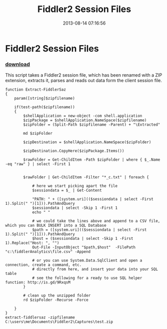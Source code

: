 ﻿---
pid:            4392
poster:         Thiago Silva
title:          Fiddler2 Session Files
date:           2013-08-14 07:16:56
format:         posh
parent:         0
parent:         0

---

# Fiddler2 Session Files

### [download](4392.ps1)

This script takes a Fiddler2 session file, which has been renamed with a ZIP extension, extracts it, parses and reads out data form the client session file.

```posh
function Extract-FiddlerSaz
{
    param([string]$zipfilename)

    if(test-path($zipfilename))
    {	
        $shellApplication = new-object -com shell.application
        $zipPackage = $shellApplication.NameSpace($zipfilename)
        $zipFolder = (Split-Path $zipfilename -Parent) + "\Extracted"

        md $zipFolder

        $zipDestination = $shellApplication.NameSpace($zipFolder)
        
        $zipDestination.CopyHere($zipPackage.Items())

        $rawFolder = Get-ChildItem -Path $zipFolder | where { $_.Name -eq "raw" } | select -First 1

               
        $rawFolder | Get-ChildItem -Filter "*_c.txt" | foreach {

            # here we start picking apart the file
            $sessiondata = $_ | Get-Content

            "PATH: " + ([system.uri](($sessiondata | select -First 1).Split(" ")[1])).PathAndQuery
            $sessiondata | select -Skip 1 -First 1
            echo " "

            # we could take the lines above and append to a CSV file, which you can BULK INSERT into a SQL Database
            $path = ([system.uri](($sessiondata | select -First 1).Split(" ")[1])).PathAndQuery
            $host = ($sessiondata | select -Skip 1 -First 1).Replace("Host: ", "")
            Out-File -InputObject "$path,$host"  -FilePath "c:\fiddlerAnalytics\file.csv" -Append

            # or you can use System.Data.SqlClient and open a connection, create a command, etc.
            # directly from here, and insert your data into your SQL table
            # see the following for a ready to use SQL helper function: http://is.gd/9RxqsM
        }

        # clean up the unzipped folder
        rd $zipFolder -Recurse -Force
        
    }
}
extract-fiddlersaz -zipfilename C:\users\me\Documents\Fiddler2\Captures\test.zip
```
